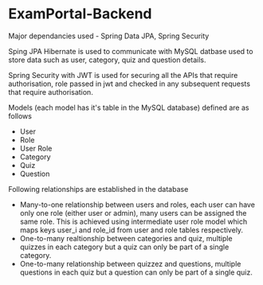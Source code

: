 # ExamPortal-Backend

Major dependancies used - Spring Data JPA, Spring Security

Sping JPA Hibernate is used to communicate with MySQL datbase  used to store data such as user, category, quiz and question details.

Spring Security with JWT is used for securing all the APIs that require authorisation, role passed in jwt and checked in any subsequent requests that require authorisation.

Models (each model has it's table in the MySQL database) defined are as follows
* User
* Role
* User Role
* Category
* Quiz
* Question

Following relationships are established in the database
* Many-to-one relationship between users and roles, each user can have only one role (either user or admin), many users can be assigned the same role. This is achieved using intermediate user role model which maps keys user_i and role_id from user and role tables respectively. 
* One-to-many realtionship between categories and quiz, multiple quizzes in each category but a quiz can only be part of a single category.
* One-to-many relationship between quizzez and questions, multiple questions in each quiz but a question can only be part of a single quiz.
